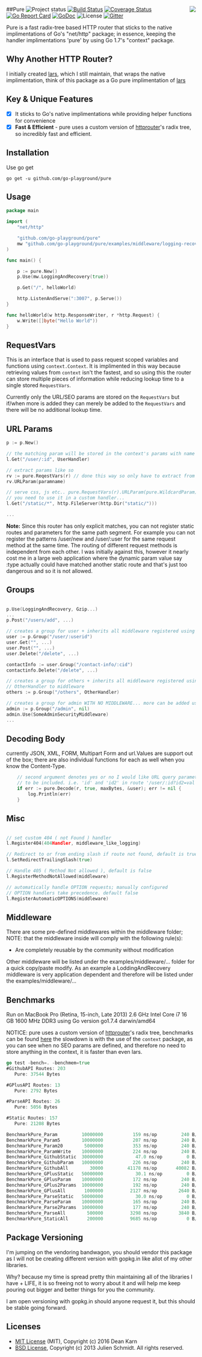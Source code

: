 ##Pure
<img align="right" src="https://raw.githubusercontent.com/go-playground/pure/master/logo.png">
![Project status](https://img.shields.io/badge/version-3.1.1-green.svg)
[![Build Status](https://semaphoreci.com/api/v1/joeybloggs/pure/branches/master/badge.svg)](https://semaphoreci.com/joeybloggs/pure)
[![Coverage Status](https://coveralls.io/repos/github/go-playground/pure/badge.svg?branch=master)](https://coveralls.io/github/go-playground/pure?branch=master)
[![Go Report Card](https://goreportcard.com/badge/github.com/go-playground/pure)](https://goreportcard.com/report/github.com/go-playground/pure)
[![GoDoc](https://godoc.org/github.com/go-playground/pure?status.svg)](https://godoc.org/github.com/go-playground/pure)
![License](https://img.shields.io/dub/l/vibe-d.svg)
[![Gitter](https://badges.gitter.im/go-playground/pure.svg)](https://gitter.im/go-playground/pure?utm_source=badge&utm_medium=badge&utm_campaign=pr-badge)

Pure is a fast radix-tree based HTTP router that sticks to the native implimentations of Go's "net/http" package;
in essence, keeping the handler implimentations 'pure' by using Go 1.7's "context" package.

Why Another HTTP Router?
------------------------
I initially created [lars](https://github.com/go-playground/lars), which I still maintain, that wraps the native implimentation, think of this package as a Go pure implimentation of [lars](https://github.com/go-playground/lars)

Key & Unique Features 
--------------
- [x] It sticks to Go's native implimentations while providing helper functions for convenience
- [x] **Fast & Efficient** - pure uses a custom version of [httprouter](https://github.com/julienschmidt/httprouter)'s radix tree, so incredibly fast and efficient.

Installation
-----------

Use go get 

```shell
go get -u github.com/go-playground/pure
```

Usage
------
```go
package main

import (
	"net/http"

	"github.com/go-playground/pure"
	mw "github.com/go-playground/pure/examples/middleware/logging-recovery"
)

func main() {

	p := pure.New()
	p.Use(mw.LoggingAndRecovery(true))

	p.Get("/", helloWorld)

	http.ListenAndServe(":3007", p.Serve())
}

func helloWorld(w http.ResponseWriter, r *http.Request) {
	w.Write([]byte("Hello World"))
}
```

RequestVars
-----------
This is an interface that is used to pass request scoped variables and functions using `context.Context`.
It is implimented in this way because retrieving values from `context` isn't the fastest, and so using this 
the router can store multiple pieces of information while reducing lookup time to a single stored `RequestVars`.

Currently only the URL/SEO params are stored on the `RequestVars` but if/when more is added they can merely be added
to the `RequestVars` and there will be no additional lookup time.

URL Params
----------

```go
p := p.New()

// the matching param will be stored in the context's params with name "id"
l.Get("/user/:id", UserHandler)

// extract params like so
rv := pure.ReqestVars(r) // done this way so only have to extract from context once, read above
rv.URLParam(paramname)

// serve css, js etc.. pure.RequestVars(r).URLParam(pure.WildcardParam) will return the remaining path if 
// you need to use it in a custom handler...
l.Get("/static/*", http.FileServer(http.Dir("static/"))) 

...
```

**Note:** Since this router has only explicit matches, you can not register static routes and parameters for the same path segment. For example you can not register the patterns /user/new and /user/:user for the same request method at the same time. The routing of different request methods is independent from each other. I was initially against this, however it nearly cost me in a large web application where the dynamic param value say :type actually could have matched another static route and that's just too dangerous and so it is not allowed.

Groups
-----
```go

p.Use(LoggingAndRecovery, Gzip...)
...
p.Post("/users/add", ...)

// creates a group for user + inherits all middleware registered using p.Use()
user := p.Group("/user/:userid")
user.Get("", ...)
user.Post("", ...)
user.Delete("/delete", ...)

contactInfo := user.Group("/contact-info/:cid")
contactinfo.Delete("/delete", ...)

// creates a group for others + inherits all middleware registered using p.Use() + adds 
// OtherHandler to middleware
others := p.Group("/others", OtherHandler)

// creates a group for admin WITH NO MIDDLEWARE... more can be added using admin.Use()
admin := p.Group("/admin", nil)
admin.Use(SomeAdminSecurityMiddleware)
...
```

Decoding Body
-------------
currently JSON, XML, FORM, Multipart Form and url.Values are support out of the box; there are also 
individual functions for each as well when you know the Content-Type.
```go
	// second argument denotes yes or no I would like URL query parameter fields
	// to be included. i.e. 'id' and 'id2' in route '/user/:id?id2=val' should it be included.
	if err := pure.Decode(r, true, maxBytes, &user); err != nil {
		log.Println(err)
	}
```

Misc
-----
```go

// set custom 404 ( not Found ) handler
l.Register404(404Handler, middleware_like_logging)

// Redirect to or from ending slash if route not found, default is true
l.SetRedirectTrailingSlash(true)

// Handle 405 ( Method Not allowed ), default is false
l.RegisterMethodNotAllowed(middleware)

// automatically handle OPTION requests; manually configured
// OPTION handlers take precedence. default false
l.RegisterAutomaticOPTIONS(middleware)

```

Middleware
-----------
There are some pre-defined middlewares within the middleware folder; NOTE: that the middleware inside will
comply with the following rule(s):

* Are completely reusable by the community without modification

Other middleware will be listed under the examples/middleware/... folder for a quick copy/paste modify. As an example a LoddingAndRecovery middleware is very application dependent and therefore will be listed under the examples/middleware/...

Benchmarks
-----------
Run on MacBook Pro (Retina, 15-inch, Late 2013) 2.6 GHz Intel Core i7 16 GB 1600 MHz DDR3 using Go version go1.7.4 darwin/amd64

NOTICE: pure uses a custom version of [httprouter](https://github.com/julienschmidt/httprouter)'s radix tree, benchmarks can be found [here](https://github.com/joeybloggs/go-http-routing-benchmark/tree/pure-and-lars) the slowdown is with the use of the `context` package, as you can see when no SEO params are defined, and therefore no need to store anything in the context, it is faster than even lars.

```go
go test -bench=. -benchmem=true
#GithubAPI Routes: 203
   Pure: 37544 Bytes

#GPlusAPI Routes: 13
   Pure: 2792 Bytes

#ParseAPI Routes: 26
   Pure: 5056 Bytes

#Static Routes: 157
   Pure: 21208 Bytes

BenchmarkPure_Param        	10000000	       159 ns/op	     240 B/op	       1 allocs/op
BenchmarkPure_Param5       	10000000	       207 ns/op	     240 B/op	       1 allocs/op
BenchmarkPure_Param20      	 5000000	       353 ns/op	     240 B/op	       1 allocs/op
BenchmarkPure_ParamWrite   	10000000	       224 ns/op	     240 B/op	       1 allocs/op
BenchmarkPure_GithubStatic 	30000000	        47.0 ns/op	       0 B/op	       0 allocs/op
BenchmarkPure_GithubParam  	10000000	       226 ns/op	     240 B/op	       1 allocs/op
BenchmarkPure_GithubAll    	   30000	     41178 ns/op	   40082 B/op	     167 allocs/op
BenchmarkPure_GPlusStatic  	50000000	        30.1 ns/op	       0 B/op	       0 allocs/op
BenchmarkPure_GPlusParam   	10000000	       172 ns/op	     240 B/op	       1 allocs/op
BenchmarkPure_GPlus2Params 	10000000	       192 ns/op	     240 B/op	       1 allocs/op
BenchmarkPure_GPlusAll     	 1000000	      2127 ns/op	    2640 B/op	      11 allocs/op
BenchmarkPure_ParseStatic  	50000000	        30.0 ns/op	       0 B/op	       0 allocs/op
BenchmarkPure_ParseParam   	10000000	       165 ns/op	     240 B/op	       1 allocs/op
BenchmarkPure_Parse2Params 	10000000	       177 ns/op	     240 B/op	       1 allocs/op
BenchmarkPure_ParseAll     	  500000	      3298 ns/op	    3840 B/op	      16 allocs/op
BenchmarkPure_StaticAll    	  200000	      9685 ns/op	       0 B/op	       0 allocs/op
```

Package Versioning
----------
I'm jumping on the vendoring bandwagon, you should vendor this package as I will not
be creating different version with gopkg.in like allot of my other libraries.

Why? because my time is spread pretty thin maintaining all of the libraries I have + LIFE,
it is so freeing not to worry about it and will help me keep pouring out bigger and better
things for you the community.

I am open versioning with gopkg.in should anyone request it, but this should be stable going forward.

Licenses
--------
- [MIT License](https://raw.githubusercontent.com/go-playground/pure/master/LICENSE) (MIT), Copyright (c) 2016 Dean Karn
- [BSD License](https://raw.githubusercontent.com/julienschmidt/httprouter/master/LICENSE), Copyright (c) 2013 Julien Schmidt. All rights reserved.
